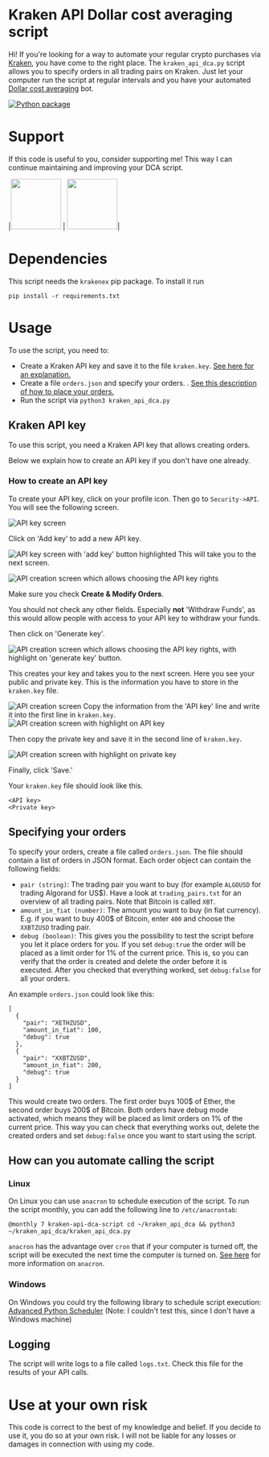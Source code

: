 # Kraken API Dollar cost averaging script

Hi! If you're looking for a way to automate your regular crypto purchases via [Kraken](https://www.kraken.com/), you
have come to the right place. The `kraken_api_dca.py` script allows you to specify orders in all trading pairs on
Kraken. Just let your computer run the script at regular intervals and you have your
automated [Dollar cost averaging](https://en.wikipedia.org/wiki/Dollar_cost_averaging) bot.

[![Python package](https://github.com/bewagner/kraken_api_dca/actions/workflows/workflow.yml/badge.svg?branch=main)](https://github.com/bewagner/kraken_api_dca/actions/workflows/workflow.yml)

# Support

If this code is useful to you, consider supporting me! This way I can continue maintaining and improving your DCA
script.

[comment]: <> ([![Ko-fi logo]&#40;/images/kofiLogo.png|width=100&#41;]&#40;bla&#41; [![Patreon logo]&#40;/images/patreonLogo.png|width=100&#41;]&#40;&#41;)

|[<img src="/images/kofiLogo.png" width="100" >](www.google.de)
| [<img src="/images/patreonLogo.png" width="100" >](www.google.de)|

# Dependencies

This script needs the `krakenex` pip package. To install it run

```commandline
pip install -r requirements.txt
```

# Usage

To use the script, you need to:

- Create a Kraken API key and save it to the file `kraken.key`.
  [See here for an explanation.](#kraken-api-key)
- Create a file `orders.json` and specify your orders.
  . [See this description of how to place your orders.](#specifying-your-orders)
- Run the script via `python3 kraken_api_dca.py`

## Kraken API key

To use this script, you need a Kraken API key that allows creating orders.

Below we explain how to create an API key if you don't have one already.

### How to create an API key

To create your API key, click on your profile icon. Then go to `Security->API`. You will see the following screen.

![API key screen](/images/API-key-screen.png)

Click on 'Add key' to add a new API key.

![API key screen with 'add key' button highlighted](/images/API-key-screen-with-button-highlight.png)
This will take you to the next screen.

![API creation screen which allows choosing the API key rights](/images/add-API-key.png)

Make sure you check **Create & Modify Orders**.

You should not check any other fields. Especially **not** 'Withdraw Funds', as this would allow people with access to
your API key to withdraw your funds.

Then click on 'Generate key'.

![API creation screen which allows choosing the API key rights, with highlight on 'generate key' button.](/images/add-API-key-button-highlight.png)

This creates your key and takes you to the next screen. Here you see your public and private key. This is the
information you have to store in the `kraken.key` file.

![API creation screen](/images/final-screen.png)
Copy the information from the 'API key' line and write it into the first line in `kraken.key`.
![API creation screen with highlight on API key](/images/final-screen-api-key-highlight.png)

Then copy the private key and save it in the second line of `kraken.key`.

![API creation screen with highlight on private key](/images/final-screen-private-key-highlight.png)

Finally, click 'Save.'

Your `kraken.key` file should look like this.

```text
<API key>
<Private key>
```

## Specifying your orders

To specify your orders, create a file called `orders.json`. The file should contain a list of orders in JSON format.
Each order object can contain the following fields:

- `pair (string)`: The trading pair you want to buy (for example `ALGOUSD` for trading Algorand for US$). Have a look
  at `trading_pairs.txt` for an overview of all trading pairs. Note that Bitcoin is called `XBT`.
- `amount_in_fiat (number)`: The amount you want to buy (in fiat currency). E.g. if you want to buy 400$ of Bitcoin,
  enter `400` and choose the `XXBTZUSD` trading pair.
- `debug (boolean)`: This gives you the possibility to test the script before you let it place orders for you. If you
  set `debug:true` the order will be placed as a limit order for 1% of the current price. This is, so you can verify
  that the order is created and delete the order before it is executed. After you checked that everything worked,
  set `debug:false` for all your orders.

An example `orders.json` could look like this:

```json5
[
  {
    "pair": "XETHZUSD",
    "amount_in_fiat": 100,
    "debug": true
  },
  {
    "pair": "XXBTZUSD",
    "amount_in_fiat": 200,
    "debug": true
  }
]
```

This would create two orders. The first order buys 100$ of Ether, the second order buys 200$ of Bitcoin. Both orders
have debug mode activated, which means they will be placed as limit orders on 1% of the current price. This way you can
check that everything works out, delete the created orders and set `debug:false` once you want to start using the
script.

## How can you automate calling the script

### Linux

On Linux you can use `anacron` to schedule execution of the script. To run the script monthly, you can add the following
line to `/etc/anacrontab`:

```text
@monthly 7 kraken-api-dca-script cd ~/kraken_api_dca && python3 ~/kraken_api_dca/kraken_api_dca.py
```

`anacron` has the advantage over `cron` that if your computer is turned off, the script will be executed the next time
the computer is turned on.
[See here](https://kifarunix.com/scheduling-tasks-using-anacron-in-linux-unix/) for more information on `anacron`.

### Windows

On Windows you could try the following library to schedule script execution:
[Advanced Python Scheduler](https://apscheduler.readthedocs.io/en/stable/)
(Note: I couldn't test this, since I don't have a Windows machine)

## Logging

The script will write logs to a file called `logs.txt`. Check this file for the results of your API calls.

# Use at your own risk

This code is correct to the best of my knowledge and belief. If you decide to use it, you do so at your own risk. I will
not be liable for any losses or damages in connection with using my code.

